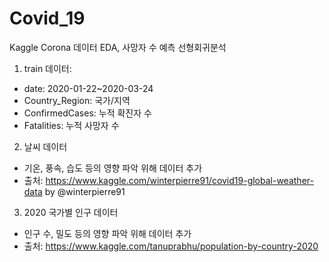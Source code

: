 # Covid_19

Kaggle Corona 데이터 EDA, 사망자 수 예측 선형회귀분석

1. train 데이터: 
- date: 2020-01-22~2020-03-24
- Country_Region: 국가/지역
- ConfirmedCases: 누적 확진자 수
- Fatalities: 누적 사망자 수

2. 날씨 데이터
- 기온, 풍속, 습도 등의 영향 파악 위해 데이터 추가
- 출처: https://www.kaggle.com/winterpierre91/covid19-global-weather-data by @winterpierre91

3. 2020 국가별 인구 데이터
- 인구 수, 밀도 등의 영향 파악 위해 데이터 추가
- 출처: https://www.kaggle.com/tanuprabhu/population-by-country-2020

